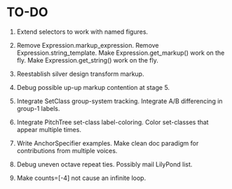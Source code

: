 TO-DO
=====

1.  Extend selectors to work with named figures.

2.  Remove Expression.markup_expression.
    Remove Expression.string_template.
    Make Expression.get_markup() work on the fly.
    Make Expression.get_string() work on the fly.

3.  Reestablish silver design transform markup.

4.  Debug possible up-up markup contention at stage 5.

5.  Integrate SetClass group-system tracking.
    Integrate A/B differencing in group-1 labels.

6.  Integrate PitchTree set-class label-coloring.
    Color set-classes that appear multiple times.

7.  Write AnchorSpecifier examples.
    Make clean doc paradigm for contributions from multiple voices.

8.  Debug uneven octave repeat ties. Possibly mail LilyPond list.

9.  Make counts=[-4] not cause an infinite loop.

